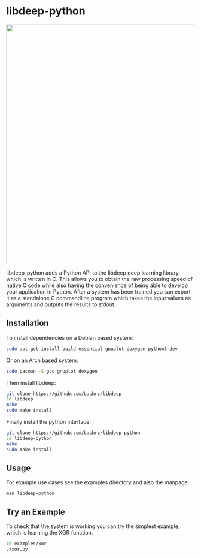 # libdeep-python

<img src="https://github.com/bashrc/libdeep-python/blob/master/img/trainingexample.jpg?raw=true" width=640/>

libdeep-python adds a Python API to the libdeep deep learning library, which is written in C. This allows you to obtain the raw processing speed of native C code while also having the convenience of being able to develop your application in Python. After a system has been trained you can export it as a standalone C commandline program which takes the input values as arguments and outputs the results to stdout.

Installation
------------

To install dependencies on a Debian based system:

``` bash
sudo apt-get install build-essential gnuplot doxygen python3-dev
```

Or on an Arch based system:

``` bash
sudo pacman -S gcc gnuplot doxygen
```

Then install libdeep:

``` bash
git clone https://github.com/bashrc/libdeep
cd libdeep
make
sudo make install
```

Finally install the python interface:

``` bash
git clone https://github.com/bashrc/libdeep-python
cd libdeep-python
make
sudo make install
```

Usage
-----

For example use cases see the examples directory and also the manpage.

    man libdeep-python

Try an Example
--------------

To check that the system is working you can try the simplest example, which is learning the XOR function.

``` bash
cd examples/xor
./xor.py
```
